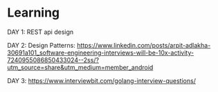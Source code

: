 # Learning
DAY 1: REST api design

DAY 2: Design Patterns: https://www.linkedin.com/posts/arpit-adlakha-30691a101_software-engineering-interviews-will-be-10x-activity-7240955086850433024--2ss/?utm_source=share&utm_medium=member_android

DAY 3: https://www.interviewbit.com/golang-interview-questions/

